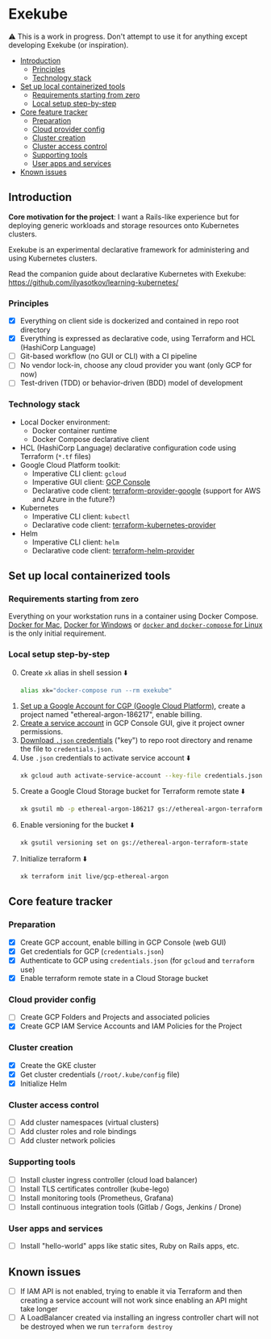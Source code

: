 # Exekube

⚠️ This is a work in progress. Don't attempt to use it for anything except developing Exekube (or inspiration).

- [Introduction](#introduction)
	- [Principles](#principles)
	- [Technology stack](#technology-stack)
- [Set up local containerized tools](#set-up-local-containerized-tools)
	- [Requirements starting from zero](#requirements-starting-from-zero)
	- [Local setup step-by-step](#local-setup-step-by-step)
- [Core feature tracker](#core-feature-tracker)
	- [Preparation](#preparation)
	- [Cloud provider config](#cloud-provider-config)
	- [Cluster creation](#cluster-creation)
	- [Cluster access control](#cluster-access-control)
	- [Supporting tools](#supporting-tools)
	- [User apps and services](#user-apps-and-services)
- [Known issues](#known-issues)

## Introduction

**Core motivation for the project**: I want a Rails-like experience but for deploying generic workloads and storage resources onto Kubernetes clusters.

Exekube is an experimental declarative framework for administering and using Kubernetes clusters.

Read the companion guide about declarative Kubernetes with Exekube: <https://github.com/ilyasotkov/learning-kubernetes/>

### Principles

- [x] Everything on client side is dockerized and contained in repo root directory
- [x] Everything is expressed as declarative code, using Terraform and HCL (HashiCorp Language)
- [ ] Git-based workflow (no GUI or CLI) with a CI pipeline
- [ ] No vendor lock-in, choose any cloud provider you want (only GCP for now)
- [ ] Test-driven (TDD) or behavior-driven (BDD) model of development

### Technology stack

- Local Docker environment:
  - Docker container runtime
  - Docker Compose declarative client
- HCL (HashiCorp Language) declarative configuration code using Terraform (`*.tf` files)
- Google Cloud Platform toolkit:
    - Imperative CLI client: `gcloud`
    - Imperative GUI client: [GCP Console](/)
    - Declarative code client: [terraform-provider-google](/) (support for AWS and Azure in the future?)
- Kubernetes
    - Imperative CLI client: `kubectl`
    - Declarative code client: [terraform-kubernetes-provider](/)
- Helm
    - Imperative CLI client: `helm`
    - Declarative code client: [terraform-helm-provider](/)

## Set up local containerized tools

### Requirements starting from zero

Everything on your workstation runs in a container using Docker Compose. [Docker for Mac](/), [Docker for Windows](/) or [`docker` and `docker-compose` for Linux](/) is the only initial requirement.

### Local setup step-by-step

0. Create `xk` alias in shell session ⬇️
    ```bash
    alias xk="docker-compose run --rm exekube"
    ```
1. [Set up a Google Account for CGP (Google Cloud Platform)](https://console.cloud.google.com/), create a project named "ethereal-argon-186217", enable billing.
2. [Create a service account](/) in GCP Console GUI, give it project owner permissions.
3. [Download `.json` credentials](/) ("key") to repo root directory and rename the file to `credentials.json`.
4. Use `.json` credentials to activate service account ⬇️
    ```sh
    xk gcloud auth activate-service-account --key-file credentials.json
    ```
5. Create a Google Cloud Storage bucket for Terraform remote state ⬇️
    ```sh
    xk gsutil mb -p ethereal-argon-186217 gs://ethereal-argon-terraform-state
    ```
6. Enable versioning for the bucket ⬇️
    ```sh
    xk gsutil versioning set on gs://ethereal-argon-terraform-state
    ```
7. Initialize terraform ⬇️
    ```sh
    xk terraform init live/gcp-ethereal-argon
    ```

## Core feature tracker

### Preparation

- [x] Create GCP account, enable billing in GCP Console (web GUI)
- [x] Get credentials for GCP (`credentials.json`)
- [x] Authenticate to GCP using `credentials.json` (for `gcloud` and `terraform` use)
- [x] Enable terraform remote state in a Cloud Storage bucket

### Cloud provider config

- [ ] Create GCP Folders and Projects and associated policies
- [x] Create GCP IAM Service Accounts and IAM Policies for the Project

### Cluster creation

- [x] Create the GKE cluster
- [x] Get cluster credentials (`/root/.kube/config` file)
- [x] Initialize Helm

### Cluster access control

- [ ] Add cluster namespaces (virtual clusters)
- [ ] Add cluster roles and role bindings
- [ ] Add cluster network policies

### Supporting tools

- [ ] Install cluster ingress controller (cloud load balancer)
- [ ] Install TLS certificates controller (kube-lego)
- [ ] Install monitoring tools (Prometheus, Grafana)
- [ ] Install continuous integration tools (Gitlab / Gogs, Jenkins / Drone)

### User apps and services

- [ ] Install "hello-world" apps like static sites, Ruby on Rails apps, etc.

## Known issues

- [ ] If IAM API is not enabled, trying to enable it via Terraform and then creating a service account will not work since enabling an API might take longer
- [ ] A LoadBalancer created via installing an ingress controller chart will not be destroyed when we run `terraform destroy`

